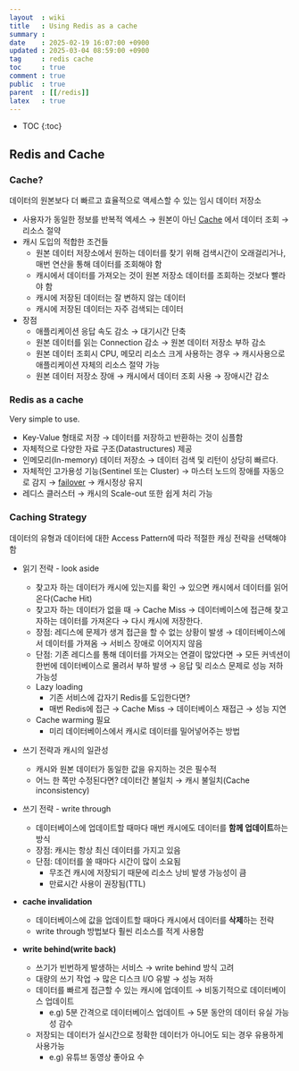 ```yaml
---
layout  : wiki
title   : Using Redis as a cache
summary : 
date    : 2025-02-19 16:07:00 +0900
updated : 2025-03-04 08:59:00 +0900
tag     : redis cache
toc     : true
comment : true
public  : true
parent  : [[/redis]]
latex   : true
---
```

* TOC
{:toc}

## Redis and Cache

### Cache?

데이터의 원본보다 더 빠르고 효율적으로 액세스할 수 있는 임시 데이터 저장소

- 사용자가 동일한 정보를 반복적 엑세스 → 원본이 아닌 [Cache](https://ko.wikipedia.org/wiki/%EC%BA%90%EC%8B%9C) 에서 데이터 조회 → 리소스 절약
- 캐시 도입의 적합한 조건들
    - 원본 데이터 저장소에서 원하는 데이터를 찾기 위해 검색시간이 오래걸리거나, 매번 연산을 통해 데이터를 조회해야 함
    - 캐시에서 데이터를 가져오는 것이 원본 저장소 데이터를 조회하는 것보다 빨라야 함
    - 캐시에 저장된 데이터는 잘 변하지 않는 데이터
    - 캐시에 저장된 데이터는 자주 검색되는 데이터
- 장점
    - 애플리케이션 응답 속도 감소 → 대기시간 단축
    - 원본 데이터를 읽는 Connection 감소 → 원본 데이터 저장소 부하 감소
    - 원본 데이터 조회시 CPU, 메모리 리소스 크게 사용하는 경우 → 캐시사용으로 애플리케이션 자체의 리소스 절약 가능
    - 원본 데이터 저장소 장애 → 캐시에서 데이터 조회 사용 → 장애시간 감소

### Redis as a cache

Very simple to use.

- Key-Value 형태로 저장 → 데이터를 저장하고 반환하는 것이 심플함
- 자체적으로 다양한 자료 구조(Datastructures) 제공
- 인메모리(In-memory) 데이터 저장소 → 데이터 검색 및 리턴이 상당히 빠르다.
- 자체적인 고가용성 기능(Sentinel 또는 Cluster) → 마스터 노드의 장애를 자동으로 감지 → [failover](https://ko.wikipedia.org/wiki/%EC%9E%A5%EC%95%A0_%EA%B7%B9%EB%B3%B5_%EA%B8%B0%EB%8A%A5) → 캐시정상 유지 
- 레디스 클러스터 → 캐시의 Scale-out 또한 쉽게 처리 가능

### Caching Strategy

데이터의 유형과 데이터에 대한 Access Pattern에 따라 적절한 캐싱 전략을 선택해야 함

- 읽기 전략 - look aside
    - 찾고자 하는 데이터가 캐시에 있는지를 확인 → 있으면 캐시에서 데이터를 읽어온다(Cache Hit)
    - 찾고자 하는 데이터가 없을 때 → Cache Miss → 데이터베이스에 접근해 찾고자하는 데이터를 가져온다 → 다시 캐시에 저장한다.
    - 장점: 레디스에 문제가 생겨 접근을 할 수 없는 상황이 발생 → 데이터베이스에서 데이터를 가져옴 → 서비스 장애로 이어지지 않음
    - 단점: 기존 레디스를 통해 데이터를 가져오는 연결이 많았다면 → 모든 커넥션이 한번에 데이터베이스로 몰려서 부하 발생 → 응답 및 리소스 문제로 성능 저하 가능성
    - Lazy loading
        - 기존 서비스에 갑자기 Redis를 도입한다면?
        - 매번 Redis에 접근 → Cache Miss → 데이터베이스 재접근 → 성능 지연
    - Cache warming 필요
        - 미리 데이터베이스에서 캐시로 데이터를 밀어넣어주는 방법

- 쓰기 전략과 캐시의 일관성
    - 캐시와 원본 데이터가 동일한 값을 유지하는 것은 필수적
    - 어느 한 쪽만 수정된다면? 데이터간 불일치 → 캐시 불일치(Cache inconsistency)

- 쓰기 전략 - write through
    - 데이터베이스에 업데이트할 때마다 매번 캐시에도 데이터를 **함께 업데이트**하는 방식
    - 장점: 캐시는 항상 최신 데이터를 가지고 있음
    - 단점: 데이터를 쓸 때마다 시간이 많이 소요됨
        - 무조건 캐시에 저장되기 때문에 리소스 낭비 발생 가능성이 큼
        - 만료시간 사용이 권장됨(TTL)
- **cache invalidation**
    - 데이터베이스에 값을 업데이트할 때마다 캐시에서 데이터를 **삭제**하는 전략
    - write through 방법보다 훨씬 리소스를 적게 사용함
- **write behind(write back)**
    - 쓰기가 빈번하게 발생하는 서비스 → write behind 방식 고려
    - 대량의 쓰기 작업 → 많은 디스크 I/O 유발 → 성능 저하
    - 데이터를 빠르게 접근할 수 있는 캐시에 업데이트 → 비동기적으로 데이터베이스 업데이트
        - e.g) 5분 간격으로 데이터베이스 업데이트 → 5분 동안의 데이터 유실 가능성 감수
    - 저장되는 데이터가 실시간으로 정확한 데이터가 아니어도 되는 경우 유용하게 사용가능
        - e.g) 유튜브 동영상 좋아요 수